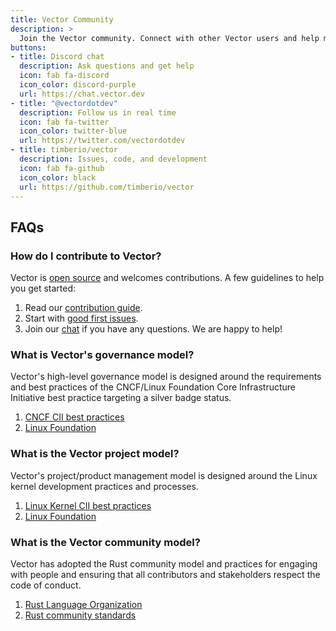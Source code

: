 ```yaml
---
title: Vector Community
description: >
  Join the Vector community. Connect with other Vector users and help make Vector better.
buttons:
- title: Discord chat
  description: Ask questions and get help
  icon: fab fa-discord
  icon_color: discord-purple
  url: https://chat.vector.dev
- title: "@vectordotdev"
  description: Follow us in real time
  icon: fab fa-twitter
  icon_color: twitter-blue
  url: https://twitter.com/vectordotdev
- title: timberio/vector
  description: Issues, code, and development
  icon: fab fa-github
  icon_color: black
  url: https://github.com/timberio/vector
---
```


## FAQs

### How do I contribute to Vector?

Vector is [open source][oss] and welcomes contributions. A few guidelines to help you get started:

1. Read our [contribution guide][contribution].
1. Start with [good first issues][first_issues].
1. Join our [chat] if you have any questions. We are happy to help!

### What is Vector's governance model?

Vector's high-level governance model is designed around the requirements and best practices of the CNCF/Linux Foundation Core Infrastructure Initiative best practice targeting a silver badge status.

1. [CNCF CII best practices][cncf]
1. [Linux Foundation][lf]

### What is the Vector project model?

Vector's project/product management model is designed around the Linux kernel development practices and processes.

1. [Linux Kernel CII best practices][kernel]
1. [Linux Foundation][linux]

### What is the Vector community model?

Vector has adopted the Rust community model and practices for engaging with people and ensuring that all contributors and stakeholders respect the code of conduct.

1. [Rust Language Organization][rust_lang]
1. [Rust community standards][rust_community]

[chat]: https://chat.vector.dev
[cncf]: https://bestpractices.coreinfrastructure.org/en
[contribution]: https://github.com/timberio/vector/blob/master/CONTRIBUTING.md
[first_issues]: https://github.com/timberio/vector/contribute
[kernel]: https://bestpractices.coreinfrastructure.org/en/projects/34
[lf]: https://www.linuxfoundation.org
[linux]: https://www.kernel.org
[oss]: https://github.com/timberio/vector
[rust_community]: https://www.rust-lang.org/community
[rust_lang]: https://www.rust-lang.org

